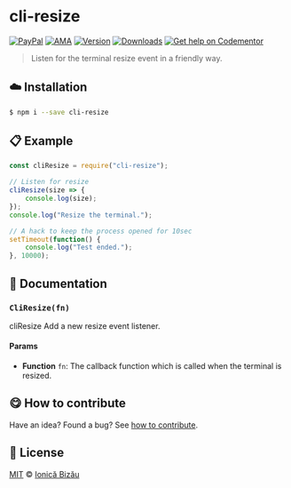 
# cli-resize

 [![PayPal](https://img.shields.io/badge/%24-paypal-f39c12.svg)][paypal-donations] [![AMA](https://img.shields.io/badge/ask%20me-anything-1abc9c.svg)](https://github.com/IonicaBizau/ama) [![Version](https://img.shields.io/npm/v/cli-resize.svg)](https://www.npmjs.com/package/cli-resize) [![Downloads](https://img.shields.io/npm/dt/cli-resize.svg)](https://www.npmjs.com/package/cli-resize) [![Get help on Codementor](https://cdn.codementor.io/badges/get_help_github.svg)](https://www.codementor.io/johnnyb?utm_source=github&utm_medium=button&utm_term=johnnyb&utm_campaign=github)

> Listen for the terminal resize event in a friendly way.

## :cloud: Installation

```sh
$ npm i --save cli-resize
```


## :clipboard: Example



```js
const cliResize = require("cli-resize");

// Listen for resize
cliResize(size => {
    console.log(size);
});
console.log("Resize the terminal.");

// A hack to keep the process opened for 10sec
setTimeout(function() {
    console.log("Test ended.");
}, 10000);
```

## :memo: Documentation


### `CliResize(fn)`
cliResize
Add a new resize event listener.

#### Params
- **Function** `fn`: The callback function which is called when the terminal is resized.



## :yum: How to contribute
Have an idea? Found a bug? See [how to contribute][contributing].


## :scroll: License

[MIT][license] © [Ionică Bizău][website]

[paypal-donations]: https://www.paypal.com/cgi-bin/webscr?cmd=_s-xclick&hosted_button_id=RVXDDLKKLQRJW
[donate-now]: http://i.imgur.com/6cMbHOC.png

[license]: http://showalicense.com/?fullname=Ionic%C4%83%20Biz%C4%83u%20%3Cbizauionica%40gmail.com%3E%20(http%3A%2F%2Fionicabizau.net)&year=2015#license-mit
[website]: http://ionicabizau.net
[contributing]: /CONTRIBUTING.md
[docs]: /DOCUMENTATION.md
